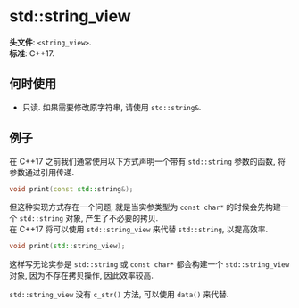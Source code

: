 # std::string_view

**头文件**: `<string_view>`.  
**标准**: C++17.  

## 何时使用

- 只读. 如果需要修改原字符串, 请使用 `std::string&`.

## 例子

在 C++17 之前我们通常使用以下方式声明一个带有 `std::string` 参数的函数, 将参数通过引用传递.

```cpp
void print(const std::string&);
```

但这种实现方式存在一个问题, 就是当实参类型为 `const char*` 的时候会先构建一个 `std::string` 对象, 产生了不必要的拷贝.  
在 C++17 将可以使用 `std::string_view` 来代替 `std::string`, 以提高效率.

```cpp
void print(std::string_view);
```

这样写无论实参是 `std::string` 或 `const char*` 都会构建一个 `std::string_view` 对象, 因为不存在拷贝操作, 因此效率较高.  

`std::string_view` 没有 `c_str()` 方法, 可以使用 `data()` 来代替.
